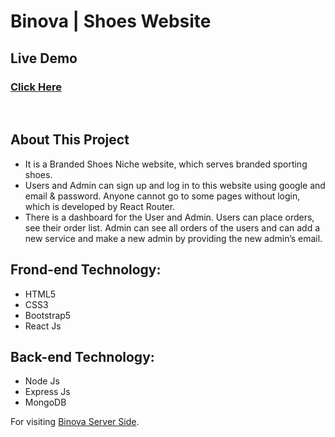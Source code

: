 # Binova | Shoes Website

## Live Demo
### [Click Here](https://binova-shoes.web.app/)

<br>

## About This Project
- It is a Branded Shoes Niche website, which serves branded sporting shoes.
- Users and Admin can sign up and log in to this website using google and email & password. Anyone
cannot go to some pages without login, which is developed by React Router.
- There is a dashboard for the User and Admin. Users can place orders, see their order list. Admin
can see all orders of the users and can add a new service and make a new admin by providing the
new admin’s email.


## Frond-end Technology:
- HTML5
- CSS3
- Bootstrap5
- React Js
## Back-end Technology:
- Node Js
- Express Js
- MongoDB

For visiting [Binova Server Side](https://github.com/mahmudurbd/binova-server).
